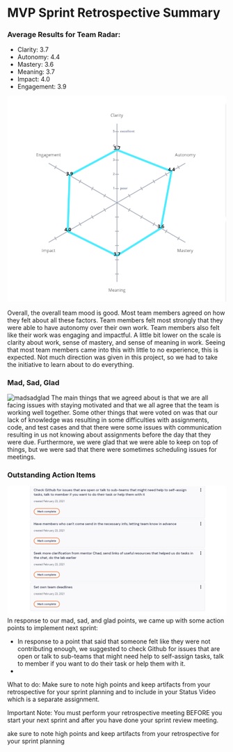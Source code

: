 # MVP Sprint Retrospective Summary

### Average Results for Team Radar:
- Clarity: 3.7
- Autonomy: 4.4
- Mastery: 3.6
- Meaning: 3.7
- Impact: 4.0
- Engagement: 3.9

![avg](averages-retrium.PNG)



Overall, the overall team mood is good. Most team members agreed on how they felt about all these factors. Team members felt most strongly that they were able to have autonomy over their own work. Team members also felt like their work was engaging and impactful. A little bit lower on the scale is clarity about work, sense of mastery, and sense of meaning in work. Seeing that most team members came into this with little to no experience, this is expected. Not much direction was given in this project, so we had to take the initiative to learn about to do everything. 

### Mad, Sad, Glad
![madsadglad](madsadglad.png)
The main things that we agreed about is that we are all facing issues with staying motivated and that
we all agree that the team is working well together. Some other things that were voted on was that
our lack of knowledge was resulting in some difficulties with assignments, code, and test cases and that there were some issues with communication resulting in us not knowing about assignments before the day that they were due. Furthermore, we were glad that we were able to keep on top of things, but we were
sad that there were sometimes scheduling issues for meetings.


### Outstanding Action Items
![](outstanding-action-items.PNG)
In response to our mad, sad, and glad points, we came up with some action points to implement next sprint:
- In response to a point that said that someone felt like they were not contributing enough, we suggested to check Github for issues that are open or talk to sub-teams that might need help to self-assign tasks, talk to member if you want to do their task or help them with it. 
- 



What to do:
Make sure to note high points and keep artifacts from your retrospective for your sprint planning and to include in your Status Video which is a separate assignment.  

Important Note:  You must perform your retrospective meeting BEFORE you start your next sprint and after you have done your sprint review meeting. 



ake sure to note high points and keep artifacts from your retrospective for your sprint planning

